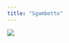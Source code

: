```yaml
---
title: "Sgambetto"
---
```


<a href="/sgambetti/2019_12_sgambetto.pdf"><img src="/copertine/2019_12_copertina.png"></a>

